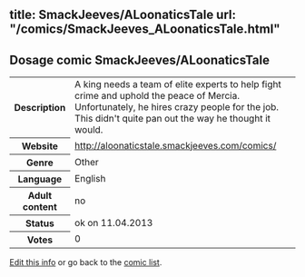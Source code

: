 title: SmackJeeves/ALoonaticsTale
url: "/comics/SmackJeeves_ALoonaticsTale.html"
---
Dosage comic SmackJeeves/ALoonaticsTale
-----------------------------------------

<table class="comicinfo">
<tr>
<th>Description</th><td>A king needs a team of elite experts to help fight crime and uphold the peace of Mercia. Unfortunately, he hires crazy people for the job. This didn't quite pan out the way he thought it would.</td>
</tr>
<tr>
<th>Website</th><td><a href="http://aloonaticstale.smackjeeves.com/comics/">http://aloonaticstale.smackjeeves.com/comics/</a></td>
</tr>
<tr>
<th>Genre</th><td>Other</td>
</tr>
<tr>
<th>Language</th><td>English</td>
</tr>
<tr>
<th>Adult content</th><td>no</td>
</tr>
<tr>
<th>Status</th><td>ok on 11.04.2013</td>
</tr>
<tr>
<th>Votes</th><td>0</div></td>
</tr>
</table>

[Edit this info](/comics/SmackJeeves_ALoonaticsTale_edit.html) or go back to the [comic list](../comic-index.html).
